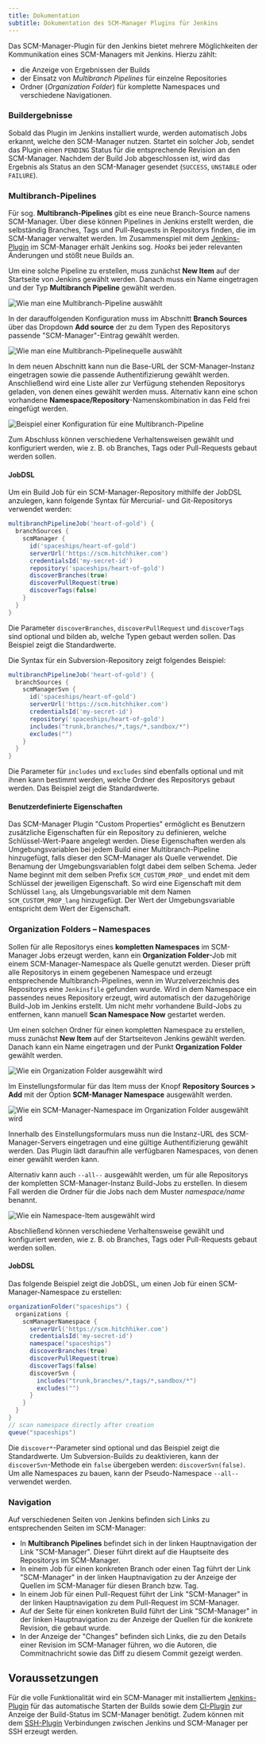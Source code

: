 ```yaml
---
title: Dokumentation
subtitle: Dokumentation des SCM-Manager Plugins für Jenkins
---
```


Das SCM-Manager-Plugin für den Jenkins bietet mehrere Möglichkeiten der Kommunikation eines SCM-Managers mit Jenkins. 
Hierzu zählt:
* die Anzeige von Ergebnissen der Builds
* der Einsatz von *Multibranch Pipelines* für einzelne Repositories
* Ordner (*Organization Folder*) für komplette Namespaces und verschiedene Navigationen.

### Buildergebnisse
Sobald das Plugin im Jenkins installiert wurde, werden automatisch Jobs erkannt, welche den SCM-Manager nutzen.
Startet ein solcher Job, sendet das Plugin einen `PENDING` Status für die entsprechende Revision an den SCM-Manager.
Nachdem der Build Job abgeschlossen ist, wird das Ergebnis als Status an den SCM-Manager gesendet (`SUCCESS`, `UNSTABLE`
oder `FAILURE`).

### Multibranch-Pipelines
Für sog. **Multibranch-Pipelines** gibt es eine neue Branch-Source namens SCM-Manager. Über diese können Pipelines in 
Jenkins erstellt werden, die selbständig Branches, Tags und Pull-Requests in Repositorys finden, die im SCM-Manager
verwaltet werden. Im Zusammenspiel mit dem [Jenkins-Plugin](https://www.scm-manager.org/plugins/scm-jenkins-plugin/) im SCM-Manager erhält Jenkins sog. *Hooks*
bei jeder relevanten Änderungen und stößt neue Builds an.

Um eine solche Pipeline zu erstellen, muss zunächst **New Item** auf der Startseite von Jenkins gewählt werden. Danach
muss ein Name eingetragen und der Typ **Multibranch Pipeline** gewählt werden.

![Wie man eine Multibranch-Pipeline auswählt](../assets/select-multibranch-pipeline.png)

In der darauffolgenden Konfiguration muss im Abschnitt **Branch Sources** über das Dropdown **Add source** der zu dem Typen des Repositorys passende "SCM-Manager"-Eintrag gewählt werden.

![Wie man eine Multibranch-Pipelinequelle auswählt](../assets/config-multibranch-pipeline-source.png)

In dem neuen Abschnitt kann nun die Base-URL der SCM-Manager-Instanz eingetragen sowie die passende Authentifizierung gewählt werden. 
Anschließend wird eine Liste aller zur Verfügung stehenden Repositorys geladen, von denen eines gewählt
werden muss. 
Alternativ kann eine schon vorhandene **Namespace/Repository**-Namenskombination in das Feld frei eingefügt werden.

![Beispiel einer Konfiguration für eine Multibranch-Pipeline](../assets/config-multibranch-pipeline.png)

Zum Abschluss können verschiedene Verhaltensweisen gewählt und konfiguriert werden, wie z. B. ob Branches, Tags oder
Pull-Requests gebaut werden sollen.

#### JobDSL

Um ein Build Job für ein SCM-Manager-Repository mithilfe der JobDSL anzulegen, 
kann folgende Syntax für Mercurial- und Git-Repositorys verwendet werden:

```groovy
multibranchPipelineJob('heart-of-gold') {
  branchSources {
    scmManager {
      id('spaceships/heart-of-gold')
      serverUrl('https://scm.hitchhiker.com')
      credentialsId('my-secret-id')
      repository('spaceships/heart-of-gold')
      discoverBranches(true)
      discoverPullRequest(true)
      discoverTags(false)
    }
  }
}
```

Die Parameter `discoverBranches`, `discoverPullRequest` und `discoverTags` sind optional und bilden ab, welche Typen gebaut werden sollen.
Das Beispiel zeigt die Standardwerte.

Die Syntax für ein Subversion-Repository zeigt folgendes Beispiel:

```groovy
multibranchPipelineJob('heart-of-gold') {
  branchSources {
    scmManagerSvn {
      id('spaceships/heart-of-gold')
      serverUrl('https://scm.hitchhiker.com')
      credentialsId('my-secret-id')
      repository('spaceships/heart-of-gold')
      includes("trunk,branches/*,tags/*,sandbox/*")
      excludes("")
    }
  }
}
```

Die Parameter für `includes` und `excludes` sind ebenfalls optional und mit ihnen kann bestimmt werden, 
welche Ordner des Repositorys gebaut werden.
Das Beispiel zeigt die Standardwerte.

#### Benutzerdefinierte Eigenschaften

Das SCM-Manager Plugin "Custom Properties" ermöglicht es Benutzern zusätzliche Eigenschaften für ein Repository zu definieren,
welche Schlüssel-Wert-Paare angelegt werden.
Diese Eigenschaften werden als Umgebungsvariablen bei jedem Build einer Multibranch-Pipeline hinzugefügt, 
falls dieser den SCM-Manager als Quelle verwendet.
Die Benamung der Umgebungsvariablen folgt dabei dem selben Schema.
Jeder Name beginnt mit dem selben Prefix `SCM_CUSTOM_PROP_` und endet mit dem Schlüssel der jeweiligen Eigenschaft.
So wird eine Eigenschaft mit dem Schlüssel `lang`, als Umgebungsvariable mit dem Namen `SCM_CUSTOM_PROP_lang` hinzugefügt.
Der Wert der Umgebungsvariable entspricht dem Wert der Eigenschaft.

### Organization Folders &ndash; Namespaces
Sollen für alle Repositorys eines **kompletten Namespaces** im SCM-Manager Jobs erzeugt werden, kann ein **Organization Folder**-Job mit einem SCM-Manager-Namespace als Quelle genutzt werden. 
Dieser prüft alle Repositorys in einem gegebenen Namespace und erzeugt entsprechende Multibranch-Pipelines, wenn im Wurzelverzeichnis des Repositorys eine `Jenkinsfile` gefunden wurde. 
Wird in dem Namespace ein passendes neues Repository erzeugt, wird automatisch der dazugehörige Build-Job im Jenkins erstellt.
Um nicht mehr vorhandene Build-Jobs zu entfernen, kann manuell **Scan Namespace Now** gestartet werden.

Um einen solchen Ordner für einen kompletten Namespace zu erstellen, muss zunächst **New Item** auf der Startseitevon Jenkins gewählt werden. 
Danach kann ein Name eingetragen und der Punkt **Organization Folder** gewählt werden.

![Wie ein Organization Folder ausgewählt wird](../assets/select-namespace-organization-folder.png)

Im Einstellungsformular für das Item muss der Knopf **Repository&nbsp;Sources > Add** mit der Option **SCM-Manager Namespace**
ausgewählt werden.

![Wie ein SCM-Manager-Namespace im Organization Folder ausgewählt wird](../assets/config-namespace-select.png)

Innerhalb des Einstellungsformulars muss nun die Instanz-URL des SCM-Manager-Servers eingetragen und eine gültige Authentifizierung
gewählt werden. Das Plugin lädt daraufhin alle verfügbaren Namespaces, von denen einer gewählt werden kann.

Alternativ kann auch <code>--all--</code> ausgewählt werden, um für alle Repositorys der kompletten SCM-Manager-Instanz
Build-Jobs zu erstellen. In diesem Fall werden die Ordner für die Jobs nach dem Muster *namespace/name* benannt.

![Wie ein Namespace-Item ausgewählt wird](../assets/config-namespace-item.png)

Abschließend können verschiedene Verhaltensweise gewählt und konfiguriert werden, wie z. B. ob Branches, Tags oder
Pull-Requests gebaut werden sollen.

#### JobDSL

Das folgende Beispiel zeigt die JobDSL, um einen Job für einen SCM-Manager-Namespace zu erstellen:

```groovy
organizationFolder("spaceships") {
  organizations {
    scmManagerNamespace {
      serverUrl('https://scm.hitchhiker.com')
      credentialsId('my-secret-id')
      namespace("spaceships")
      discoverBranches(true)
      discoverPullRequest(true)
      discoverTags(false)
      discoverSvn {
        includes("trunk,branches/*,tags/*,sandbox/*")
        excludes("")
      }
    }
  }
}
// scan namespace directly after creation
queue("spaceships")
```
Die `discover*`-Parameter sind optional und das Beispiel zeigt die Standardwerte.
Um Subversion-Builds zu deaktivieren, kann der `discoverSvn`-Methode ein `false` übergeben werden: `discoverSvn(false)`.
Um alle Namespaces zu bauen, kann der Pseudo-Namespace `--all--` verwendet werden.

### Navigation
Auf verschiedenen Seiten von Jenkins befinden sich Links zu entsprechenden Seiten im SCM-Manager:

- In **Multibranch Pipelines** befindet sich in der linken Hauptnavigation der Link "SCM-Manager". Dieser führt direkt
  auf die Hauptseite des Repositorys im SCM-Manager.
- In einem Job für einen konkreten Branch oder einen Tag führt der Link "SCM-Manager" in der linken Hauptnavigation
  zu der Anzeige der Quellen im SCM-Manager für diesen Branch bzw. Tag.
- In einem Job für einen Pull-Request führt der Link "SCM-Manager" in der linken Hauptnavigation zu dem Pull-Request
  im SCM-Manager.
- Auf der Seite für einen konkreten Build führt der Link "SCM-Manager" in der linken Hauptnavigation zu der Anzeige
  der Quellen für die konkrete Revision, die gebaut wurde.
- In der Anzeige der "Changes" befinden sich Links, die zu den Details einer Revision im SCM-Manager führen, wo die
  Autoren, die Commitnachricht sowie das Diff zu diesem Commit gezeigt werden.

## Voraussetzungen

Für die volle Funktionalität wird ein SCM-Manager mit installiertem
[Jenkins-Plugin](https://www.scm-manager.org/plugins/scm-jenkins-plugin/) für das automatische Starten der Builds sowie
dem [CI-Plugin](https://www.scm-manager.org/plugins/scm-ci-plugin/) zur Anzeige der Build-Status im SCM-Manager
benötigt. Zudem können mit dem [SSH-Plugin](https://www.scm-manager.org/plugins/scm-ssh-plugin/) Verbindungen zwischen
Jenkins und SCM-Manager per SSH erzeugt werden.
